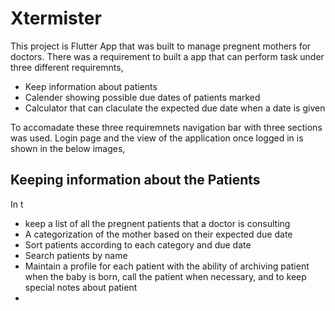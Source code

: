 # Xtermister

This project is Flutter App that was built to manage pregnent mothers for doctors. There was a requirement to built a app that can perform task under three different requiremnts,
* Keep information about patients
* Calender showing possible due dates of patients marked
* Calculator that can claculate the expected due date when a date is given

To accomadate these three requiremnets navigation bar with three sections was used. Login page and the view of the application once logged in is shown in the below images,


## Keeping information about the Patients

In t
* keep a list of all the pregnent patients that a doctor is consulting
* A categorization of the mother based on their expected  due date
* Sort patients according to each category and due date
* Search patients by name
* Maintain a profile for each patient with the ability of archiving patient when the baby is born, call the patient when necessary, and to keep special notes about patient
* 
